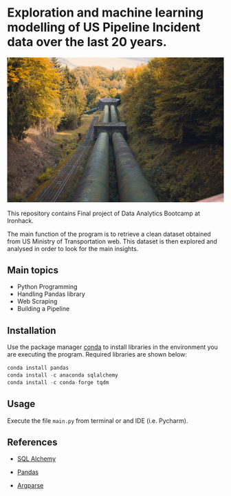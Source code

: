 # Exploration and machine learning modelling of US Pipeline Incident data over the last 20 years. 

![Image](https://github.com/EloyGomez-bd/Ironhack_final_project/blob/main/data/images/quinten-de-graaf-L4gN0aeaPY4-unsplash.jpg)

This repository contains Final project of Data Analytics Bootcamp at Ironhack.

The main function of the program is to retrieve a clean dataset obtained from US Ministry of Transportation web. This dataset is then explored and analysed in order to look for the main insights.

## Main topics

- Python Programming
- Handling Pandas library
- Web Scraping
- Building a Pipeline


## Installation

Use the package manager [conda](https://docs.conda.io/projects/conda/en/latest/user-guide/install/) to install libraries in the environment you are executing the program. Required libraries are shown below:

```python
conda install pandas
conda install -c anaconda sqlalchemy
conda install -c conda-forge tqdm
```

## Usage

Execute the file ```main.py``` from terminal or and IDE (i.e. Pycharm).


## References
- [SQL Alchemy](https://docs.sqlalchemy.org/en/13/intro.html)

- [Pandas](https://pandas.pydata.org/pandas-docs/stable/reference/index.html)

- [Argparse](https://docs.python.org/3.7/library/argparse.html)
